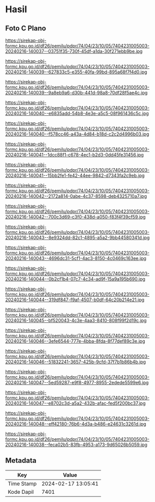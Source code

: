 # Hasil

## Foto C Plano

https://sirekap-obj-formc.kpu.go.id/df26/pemilu/pdpr/74/04/23/10/05/7404231005003-20240216-140037--03751f35-730f-45df-a1da-30f271ebb9be.jpg

https://sirekap-obj-formc.kpu.go.id/df26/pemilu/pdpr/74/04/23/10/05/7404231005003-20240216-140039--627833c5-e355-40fa-99bd-895a68f7f4d0.jpg

https://sirekap-obj-formc.kpu.go.id/df26/pemilu/pdpr/74/04/23/10/05/7404231005003-20240216-140039--9a8eb9a6-d30b-441d-98a8-70df28f5ae4c.jpg

https://sirekap-obj-formc.kpu.go.id/df26/pemilu/pdpr/74/04/23/10/05/7404231005003-20240216-140040--e6835add-54b8-4e3e-a5c5-08f961436c5c.jpg

https://sirekap-obj-formc.kpu.go.id/df26/pemilu/pdpr/74/04/23/10/05/7404231005003-20240216-140040--f578cc46-a43a-4d84-b18d-c2c2d4996b03.jpg

https://sirekap-obj-formc.kpu.go.id/df26/pemilu/pdpr/74/04/23/10/05/7404231005003-20240216-140041--1dcc88f1-c678-4ec1-b2d3-0dd45fe31456.jpg

https://sirekap-obj-formc.kpu.go.id/df26/pemilu/pdpr/74/04/23/10/05/7404231005003-20240216-140041--15bb2fe1-fe42-44ee-9842-d7343fa2c9eb.jpg

https://sirekap-obj-formc.kpu.go.id/df26/pemilu/pdpr/74/04/23/10/05/7404231005003-20240216-140042--2172a814-0abe-4c37-8598-deb4325710a7.jpg

https://sirekap-obj-formc.kpu.go.id/df26/pemilu/pdpr/74/04/23/10/05/7404231005003-20240216-140042--700c3d69-c3f0-438d-a050-f83f4f39cf59.jpg

https://sirekap-obj-formc.kpu.go.id/df26/pemilu/pdpr/74/04/23/10/05/7404231005003-20240216-140043--8e9324dd-82c1-4895-a5a2-9bb44580341d.jpg

https://sirekap-obj-formc.kpu.go.id/df26/pemilu/pdpr/74/04/23/10/05/7404231005003-20240216-140043--4696dc31-5cf1-4ac3-8150-4c0469c163ee.jpg

https://sirekap-obj-formc.kpu.go.id/df26/pemilu/pdpr/74/04/23/10/05/7404231005003-20240216-140044--0b2cf1b4-07c7-4c34-ad9f-15a9a195b690.jpg

https://sirekap-obj-formc.kpu.go.id/df26/pemilu/pdpr/74/04/23/10/05/7404231005003-20240216-140044--319df847-f9af-4507-b0df-64c20b214e21.jpg

https://sirekap-obj-formc.kpu.go.id/df26/pemilu/pdpr/74/04/23/10/05/7404231005003-20240216-140045--bf520043-4c3e-4aa3-8410-808f99f2d19c.jpg

https://sirekap-obj-formc.kpu.go.id/df26/pemilu/pdpr/74/04/23/10/05/7404231005003-20240216-140046--3efe6544-777e-4bba-8fda-8f77def89c3e.jpg

https://sirekap-obj-formc.kpu.go.id/df26/pemilu/pdpr/74/04/23/10/05/7404231005003-20240216-140046--51832241-3657-425b-9cfd-37f7b1b86b4b.jpg

https://sirekap-obj-formc.kpu.go.id/df26/pemilu/pdpr/74/04/23/10/05/7404231005003-20240216-140047--5ed59287-e9f8-4977-8955-2edede5599e6.jpg

https://sirekap-obj-formc.kpu.go.id/df26/pemilu/pdpr/74/04/23/10/05/7404231005003-20240216-140047--e8702c3d-a5a2-432b-afac-fed5f200bc37.jpg

https://sirekap-obj-formc.kpu.go.id/df26/pemilu/pdpr/74/04/23/10/05/7404231005003-20240216-140048--eff42180-76b6-4d3a-b486-e24631c3261d.jpg

https://sirekap-obj-formc.kpu.go.id/df26/pemilu/pdpr/74/04/23/10/05/7404231005003-20240216-140038--feca02b5-83fb-4953-a173-9d65026b5059.jpg


## Metadata

| Key        | Value               |
| ---------- | ------------------- |
| Time Stamp | 2024-02-17 13:05:41 |
| Kode Dapil | 7401                |



